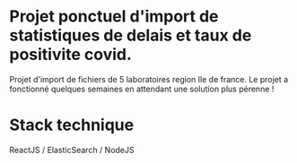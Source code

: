 # Projet ponctuel d'import de statistiques de delais et taux de positivite covid. 

Projet d'import de fichiers de 5 laboratoires region Ile de france. Le projet a fonctionné quelques semaines en attendant une solution plus pérenne !

# Stack technique 

ReactJS / ElasticSearch / NodeJS 

